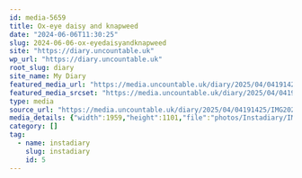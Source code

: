 ```yaml
---
id: media-5659
title: Ox-eye daisy and knapweed
date: "2024-06-06T11:30:25"
slug: 2024-06-06-ox-eyedaisyandknapweed
site: "https://diary.uncountable.uk"
wp_url: "https://diary.uncountable.uk"
root_slug: diary
site_name: My Diary
featured_media_url: "https://media.uncountable.uk/diary/2025/04/04191425/IMG20240606123025.webp"
featured_media_srcset: "https://media.uncountable.uk/diary/2025/04/04191425/IMG20240606123025-300x169.webp 300w, https://media.uncountable.uk/diary/2025/04/04191425/IMG20240606123025-1024x576.webp 1024w, https://media.uncountable.uk/diary/2025/04/04191425/IMG20240606123025-150x150.webp 150w, https://media.uncountable.uk/diary/2025/04/04191425/IMG20240606123025-640x360.webp 640w, https://media.uncountable.uk/diary/2025/04/04191425/IMG20240606123025.webp 1959w"
type: media
source_url: "https://media.uncountable.uk/diary/2025/04/04191425/IMG20240606123025.webp"
media_details: {"width":1959,"height":1101,"file":"photos/Instadiary/IMG20240606123025.webp","filesize":167574,"sizes":{"medium":{"file":"IMG20240606123025-300x169.webp","width":300,"height":169,"filesize":25090,"mime_type":"image/webp","source_url":"https://media.uncountable.uk/diary/2025/04/04191425/IMG20240606123025-300x169.webp"},"large":{"file":"IMG20240606123025-1024x576.webp","width":1024,"height":576,"filesize":176868,"mime_type":"image/webp","source_url":"https://media.uncountable.uk/diary/2025/04/04191425/IMG20240606123025-1024x576.webp"},"thumbnail":{"file":"IMG20240606123025-150x150.webp","width":150,"height":150,"filesize":11856,"mime_type":"image/webp","source_url":"https://media.uncountable.uk/diary/2025/04/04191425/IMG20240606123025-150x150.webp"},"mobwidth":{"file":"IMG20240606123025-640x360.webp","width":640,"height":360,"filesize":92256,"mime_type":"image/webp","source_url":"https://media.uncountable.uk/diary/2025/04/04191425/IMG20240606123025-640x360.webp"},"full":{"file":"IMG20240606123025.webp","width":1959,"height":1101,"mime_type":"image/webp","source_url":"https://media.uncountable.uk/diary/2025/04/04191425/IMG20240606123025.webp"}},"image_meta":{"aperture":"0","credit":"","camera":"","caption":"","created_timestamp":"0","copyright":"","focal_length":"0","iso":"0","shutter_speed":"0","title":"","orientation":"0","keywords":[]}}
category: []
tag:
  - name: instadiary
    slug: instadiary
    id: 5
---
```


